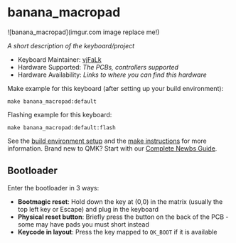 # banana_macropad

![banana_macropad](imgur.com image replace me!)

*A short description of the keyboard/project*

* Keyboard Maintainer: [vjFaLk](https://github.com/vjFaLk)
* Hardware Supported: *The PCBs, controllers supported*
* Hardware Availability: *Links to where you can find this hardware*

Make example for this keyboard (after setting up your build environment):

    make banana_macropad:default

Flashing example for this keyboard:

    make banana_macropad:default:flash

See the [build environment setup](https://docs.qmk.fm/#/getting_started_build_tools) and the [make instructions](https://docs.qmk.fm/#/getting_started_make_guide) for more information. Brand new to QMK? Start with our [Complete Newbs Guide](https://docs.qmk.fm/#/newbs).

## Bootloader

Enter the bootloader in 3 ways:

* **Bootmagic reset**: Hold down the key at (0,0) in the matrix (usually the top left key or Escape) and plug in the keyboard
* **Physical reset button**: Briefly press the button on the back of the PCB - some may have pads you must short instead
* **Keycode in layout**: Press the key mapped to `QK_BOOT` if it is available
